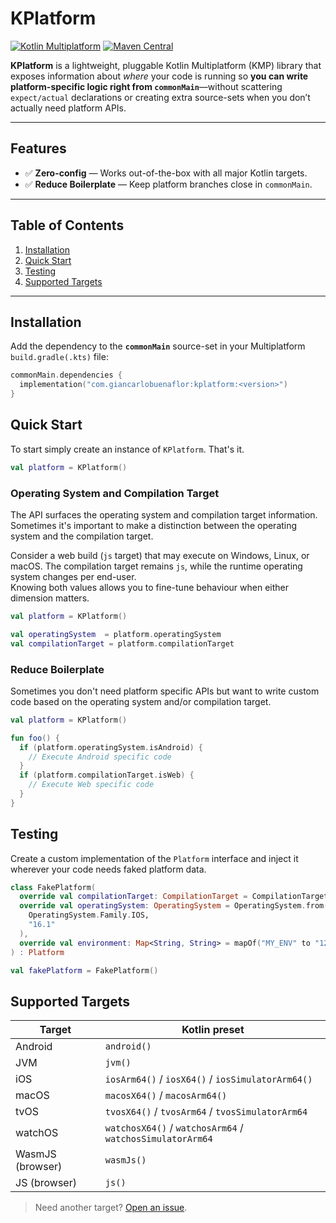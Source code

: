# KPlatform

[![Kotlin Multiplatform](https://img.shields.io/badge/Kotlin-Multiplatform-7F52FF?logo=kotlin&logoColor=white)](https://kotlinlang.org/docs/multiplatform.html)
[![Maven Central](https://img.shields.io/maven-central/v/com.giancarlobuenaflor/kplatform)](https://central.sonatype.com/artifact/com.giancarlobuenaflor/kplatform)

**KPlatform** is a lightweight, pluggable Kotlin Multiplatform (KMP) library that exposes
information about _where_ your code is running so **you can write platform-specific logic right
from `commonMain`**—without scattering `expect/actual` declarations or creating extra source-sets
when you don’t actually need platform APIs.

---

## Features

- ✅ **Zero-config** — Works out-of-the-box with all major Kotlin targets.
- ✅ **Reduce Boilerplate** — Keep platform branches close in `commonMain`.

---

## Table of Contents

1. [Installation](#installation)
2. [Quick Start](#quick-start)
3. [Testing](#testing)
4. [Supported Targets](#supported-targets)

---

## Installation

Add the dependency to the **`commonMain`** source-set in your Multiplatform `build.gradle(.kts)`
file:

```kotlin
commonMain.dependencies {
  implementation("com.giancarlobuenaflor:kplatform:<version>")
}
```

## Quick Start

To start simply create an instance of `KPlatform`. That's it.

```kotlin
val platform = KPlatform()
```

### Operating System and Compilation Target

The API surfaces the operating system and compilation target information. 
Sometimes it's important to make a distinction between the operating system and the compilation target.

Consider a web build (`js` target) that may execute on Windows, Linux, or macOS. The compilation
target remains `js`, while the runtime operating system changes per end-user.  
Knowing both values allows you to fine-tune behaviour when either dimension matters.

```kotlin
val platform = KPlatform()

val operatingSystem  = platform.operatingSystem
val compilationTarget = platform.compilationTarget
```

### Reduce Boilerplate

Sometimes you don't need platform specific APIs but want to write custom code based on the operating
system and/or compilation target. 

```kotlin
val platform = KPlatform()

fun foo() {
  if (platform.operatingSystem.isAndroid) {
    // Execute Android specific code
  }
  if (platform.compilationTarget.isWeb) {
    // Execute Web specific code
  }
}
```

## Testing

Create a custom implementation of the `Platform` interface and inject it wherever your code needs 
faked platform data.

```kotlin
class FakePlatform(
  override val compilationTarget: CompilationTarget = CompilationTarget.JVM,
  override val operatingSystem: OperatingSystem = OperatingSystem.from(
    OperatingSystem.Family.IOS,
    "16.1"
  ),
  override val environment: Map<String, String> = mapOf("MY_ENV" to "123")
) : Platform

val fakePlatform = FakePlatform()
```

## Supported Targets

| Target           | Kotlin preset                                              |
|------------------|------------------------------------------------------------|
| Android          | `android()`                                                |
| JVM              | `jvm()`                                                    |
| iOS              | `iosArm64()` / `iosX64()` / `iosSimulatorArm64()`          |
| macOS            | `macosX64()` / `macosArm64()`                              |
| tvOS             | `tvosX64()` / `tvosArm64` / `tvosSimulatorArm64`           |
| watchOS          | `watchosX64()` / `watchosArm64` / `watchosSimulatorArm64`  |
| WasmJS (browser) | `wasmJs()`                                                 |
| JS (browser)     | `js()`                                                     |

> Need another target?  [Open an issue](https://github.com/your-org/kplatform/issues).
